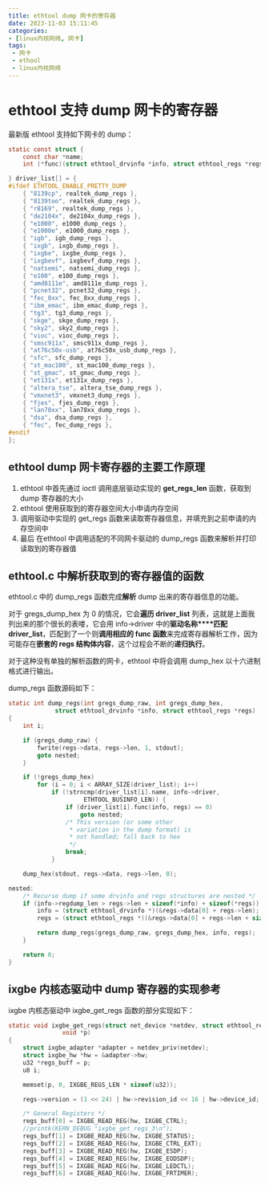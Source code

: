 ```yaml
---
title: ethtool dump 网卡的寄存器
date: 2023-11-03 15:11:45
categories:
- [linux内核网络, 网卡]
tags:
 - 网卡
 - ethool
 - linux内核网络
---
```

# ethtool 支持 dump 网卡的寄存器

最新版 ethtool 支持如下网卡的 dump：

```c
static const struct {
	const char *name;
	int (*func)(struct ethtool_drvinfo *info, struct ethtool_regs *regs);

} driver_list[] = {
#ifdef ETHTOOL_ENABLE_PRETTY_DUMP
	{ "8139cp", realtek_dump_regs },
	{ "8139too", realtek_dump_regs },
	{ "r8169", realtek_dump_regs },
	{ "de2104x", de2104x_dump_regs },
	{ "e1000", e1000_dump_regs },
	{ "e1000e", e1000_dump_regs },
	{ "igb", igb_dump_regs },
	{ "ixgb", ixgb_dump_regs },
	{ "ixgbe", ixgbe_dump_regs },
	{ "ixgbevf", ixgbevf_dump_regs },
	{ "natsemi", natsemi_dump_regs },
	{ "e100", e100_dump_regs },
	{ "amd8111e", amd8111e_dump_regs },
	{ "pcnet32", pcnet32_dump_regs },
	{ "fec_8xx", fec_8xx_dump_regs },
	{ "ibm_emac", ibm_emac_dump_regs },
	{ "tg3", tg3_dump_regs },
	{ "skge", skge_dump_regs },
	{ "sky2", sky2_dump_regs },
	{ "vioc", vioc_dump_regs },
	{ "smsc911x", smsc911x_dump_regs },
	{ "at76c50x-usb", at76c50x_usb_dump_regs },
	{ "sfc", sfc_dump_regs },
	{ "st_mac100", st_mac100_dump_regs },
	{ "st_gmac", st_gmac_dump_regs },
	{ "et131x", et131x_dump_regs },
	{ "altera_tse", altera_tse_dump_regs },
	{ "vmxnet3", vmxnet3_dump_regs },
	{ "fjes", fjes_dump_regs },
	{ "lan78xx", lan78xx_dump_regs },
	{ "dsa", dsa_dump_regs },
	{ "fec", fec_dump_regs },
#endif
};
```

## ethtool dump 网卡寄存器的主要工作原理

1. ethtool 中首先通过 ioctl 调用底层驱动实现的 **get_regs_len** 函数，获取到 dump 寄存器的大小
2. ethtool 使用获取到的寄存器空间大小申请内存空间
3. 调用驱动中实现的 get_regs 函数来读取寄存器信息，并填充到之前申请的内存空间中
4. 最后 在ethtool 中调用适配的不同网卡驱动的 dump_regs 函数来解析并打印读取到的寄存器值

## ethtool.c 中解析获取到的寄存器值的函数

ethtool.c 中的 dump_regs 函数完成**解析** dump 出来的寄存器信息的功能。

对于 gregs_dump_hex 为 0 的情况，它会**遍历 driver_list** 列表，这就是上面我列出来的那个很长的表喽，它会用 info->driver 中的**驱动名称****匹配** **driver_list**，匹配到了一个则**调用相应的 func 函数**来完成寄存器解析工作，因为可能存在**嵌套的 regs 结构体内容**，这个过程会不断的**递归执行**。

对于这种没有单独的解析函数的网卡，ethtool 中将会调用 dump_hex 以十六进制格式进行输出。

dump_regs 函数源码如下：

```c
static int dump_regs(int gregs_dump_raw, int gregs_dump_hex,
		     struct ethtool_drvinfo *info, struct ethtool_regs *regs)
{
	int i;

	if (gregs_dump_raw) {
		fwrite(regs->data, regs->len, 1, stdout);
		goto nested;
	}

	if (!gregs_dump_hex)
		for (i = 0; i < ARRAY_SIZE(driver_list); i++)
			if (!strncmp(driver_list[i].name, info->driver,
				     ETHTOOL_BUSINFO_LEN)) {
				if (driver_list[i].func(info, regs) == 0)
					goto nested;
				/* This version (or some other
				 * variation in the dump format) is
				 * not handled; fall back to hex
				 */
				break;
			}

	dump_hex(stdout, regs->data, regs->len, 0);

nested:
	/* Recurse dump if some drvinfo and regs structures are nested */
	if (info->regdump_len > regs->len + sizeof(*info) + sizeof(*regs)) {
		info = (struct ethtool_drvinfo *)(&regs->data[0] + regs->len);
		regs = (struct ethtool_regs *)(&regs->data[0] + regs->len + sizeof(*info));

		return dump_regs(gregs_dump_raw, gregs_dump_hex, info, regs);
	}

	return 0;
}
```

## ixgbe 内核态驱动中 dump 寄存器的实现参考

ixgbe 内核态驱动中 ixgbe_get_regs 函数的部分实现如下：

```c
static void ixgbe_get_regs(struct net_device *netdev, struct ethtool_regs *regs,
			   void *p)
{
	struct ixgbe_adapter *adapter = netdev_priv(netdev);
	struct ixgbe_hw *hw = &adapter->hw;
	u32 *regs_buff = p;
	u8 i;

	memset(p, 0, IXGBE_REGS_LEN * sizeof(u32));

	regs->version = (1 << 24) | hw->revision_id << 16 | hw->device_id;

	/* General Registers */
	regs_buff[0] = IXGBE_READ_REG(hw, IXGBE_CTRL);
	//printk(KERN_DEBUG "ixgbe_get_regs_3\n");
	regs_buff[1] = IXGBE_READ_REG(hw, IXGBE_STATUS);
	regs_buff[2] = IXGBE_READ_REG(hw, IXGBE_CTRL_EXT);
	regs_buff[3] = IXGBE_READ_REG(hw, IXGBE_ESDP);
	regs_buff[4] = IXGBE_READ_REG(hw, IXGBE_EODSDP);
	regs_buff[5] = IXGBE_READ_REG(hw, IXGBE_LEDCTL);
	regs_buff[6] = IXGBE_READ_REG(hw, IXGBE_FRTIMER);
```
